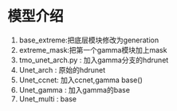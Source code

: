 # 模型介绍
1. base_extreme:把底层模块修改为generation
2. extreme_mask:把第一个gamma模块加上mask
3. tmo_unet_arch.py : 加入gamma分支的hdrunet
4. Unet_arch : 原始的hdrunet
5. Unet_ccnet: 加入ccnet,gamma base()
6. Unet_gamma : 加入gamma的base
7. Unet_multi : base